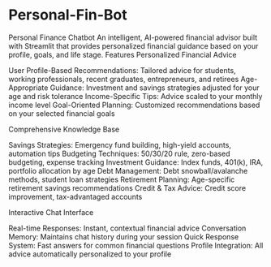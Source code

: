 # Personal-Fin-Bot

Personal Finance Chatbot
An intelligent, AI-powered financial advisor built with Streamlit that provides personalized financial guidance based on your profile, goals, and life stage.
Features
Personalized Financial Advice

User Profile-Based Recommendations: Tailored advice for students, working professionals, recent graduates, entrepreneurs, and retirees
Age-Appropriate Guidance: Investment and savings strategies adjusted for your age and risk tolerance
Income-Specific Tips: Advice scaled to your monthly income level
Goal-Oriented Planning: Customized recommendations based on your selected financial goals

Comprehensive Knowledge Base

Savings Strategies: Emergency fund building, high-yield accounts, automation tips
Budgeting Techniques: 50/30/20 rule, zero-based budgeting, expense tracking
Investment Guidance: Index funds, 401(k), IRA, portfolio allocation by age
Debt Management: Debt snowball/avalanche methods, student loan strategies
Retirement Planning: Age-specific retirement savings recommendations
Credit & Tax Advice: Credit score improvement, tax-advantaged accounts

Interactive Chat Interface

Real-time Responses: Instant, contextual financial advice
Conversation Memory: Maintains chat history during your session
Quick Response System: Fast answers for common financial questions
Profile Integration: All advice automatically personalized to your profile
